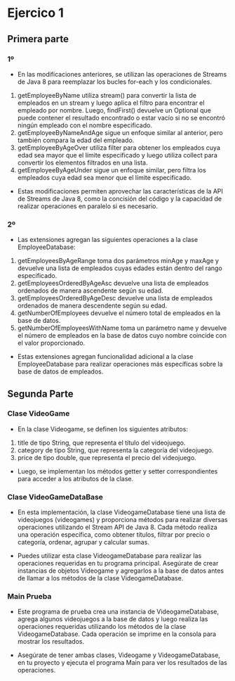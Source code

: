# Ejercico 1

## Primera parte

### 1º
- En las modificaciones anteriores, se utilizan las operaciones de Streams de Java 8 para reemplazar los bucles for-each y los condicionales.

1. getEmployeeByName utiliza stream() para convertir la lista de empleados en un stream y luego aplica el filtro para encontrar el empleado por nombre. Luego, findFirst() devuelve un Optional<Employee> que puede contener el resultado encontrado o estar vacío si no se encontró ningún empleado con el nombre especificado.
2. getEmployeeByNameAndAge sigue un enfoque similar al anterior, pero también compara la edad del empleado.
3. getEmployeeByAgeOver utiliza filter para obtener los empleados cuya edad sea mayor que el límite especificado y luego utiliza collect para convertir los elementos filtrados en una lista.
4. getEmployeeByAgeUnder sigue un enfoque similar, pero filtra los empleados cuya edad sea menor que el límite especificado.

- Estas modificaciones permiten aprovechar las características de la API de Streams de Java 8, como la concisión del código y la capacidad de realizar operaciones en paralelo si es necesario. 

### 2º

- Las extensiones agregan las siguientes operaciones a la clase EmployeeDatabase:

1. getEmployeesByAgeRange toma dos parámetros minAge y maxAge y devuelve una lista de empleados cuyas edades están dentro del rango especificado.
2. getEmployeesOrderedByAgeAsc devuelve una lista de empleados ordenados de manera ascendente según su edad.
3. getEmployeesOrderedByAgeDesc devuelve una lista de empleados ordenados de manera descendente según su edad.
4. getNumberOfEmployees devuelve el número total de empleados en la base de datos.
5. getNumberOfEmployeesWithName toma un parámetro name y devuelve el número de empleados en la base de datos cuyo nombre coincide con el valor proporcionado.

- Estas extensiones agregan funcionalidad adicional a la clase EmployeeDatabase para realizar operaciones más específicas sobre la base de datos de empleados.


## Segunda Parte

### Clase VideoGame
- En la clase Videogame, se definen los siguientes atributos:

1. title de tipo String, que representa el título del videojuego.
2. category de tipo String, que representa la categoría del videojuego.
3. price de tipo double, que representa el precio del videojuego.

- Luego, se implementan los métodos getter y setter correspondientes para acceder a los atributos de la clase.

### Clase VideoGameDataBase

- En esta implementación, la clase VideogameDatabase tiene una lista de videojuegos (videogames) y proporciona métodos para realizar diversas operaciones utilizando el Stream API de Java 8. Cada método realiza una operación específica, como obtener títulos, filtrar por precio o categoría, ordenar, agrupar y calcular sumas.

- Puedes utilizar esta clase VideogameDatabase para realizar las operaciones requeridas en tu programa principal. Asegúrate de crear instancias de objetos Videogame y agregarlos a la base de datos antes de llamar a los métodos de la clase VideogameDatabase.

### Main Prueba

- Este programa de prueba crea una instancia de VideogameDatabase, agrega algunos videojuegos a la base de datos y luego realiza las operaciones requeridas utilizando los métodos de la clase VideogameDatabase. Cada operación se imprime en la consola para mostrar los resultados.

- Asegúrate de tener ambas clases, Videogame y VideogameDatabase, en tu proyecto y ejecuta el programa Main para ver los resultados de las operaciones.